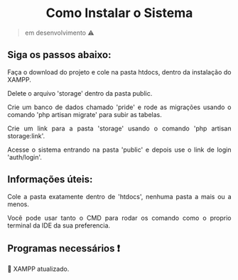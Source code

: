 <h1 align="center">Como Instalar o Sistema</h1>

> em desenvolvimento :warning:

## Siga os passos abaixo:
<p align="justify"> Faça o download do projeto e cole na pasta htdocs, dentro da instalação do XAMPP.</p>
<p align="justify"> Delete o arquivo 'storage' dentro da pasta public. </p>
<p align="justify"> Crie um banco de dados chamado 'pride' e rode as migrações usando o comando 'php artisan migrate' para subir as tabelas. </p>
<p align="justify"> Crie um link para a pasta 'storage' usando o comando 'php artisan storage:link'. </p>
<p align="justify"> Acesse o sistema entrando na pasta 'public' e depois use o link de login 'auth/login'. </p>

## Informações úteis:
<p align="justify">  Cole a pasta exatamente dentro de 'htdocs', nenhuma pasta a mais ou a menos. </p>
<p align="justify">  Você pode usar tanto o CMD para rodar os comando como o proprio terminal da IDE da sua preferencia. </p>

## Programas necessários :exclamation:

:dash: XAMPP atualizado.
